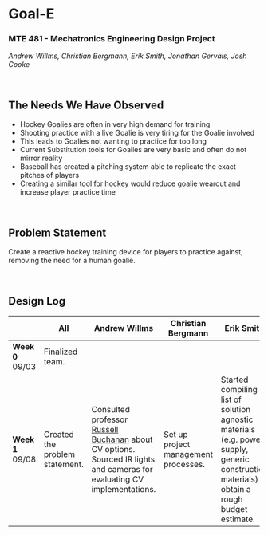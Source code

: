 # Goal-E
### MTE 481 - Mechatronics Engineering Design Project
_Andrew Willms, Christian Bergmann, Erik Smith, Jonathan Gervais, Josh Cooke_

&nbsp;
## The Needs We Have Observed
- Hockey Goalies are often in very high demand for training
- Shooting practice with a live Goalie is very tiring for the Goalie involved
- This leads to Goalies not wanting to practice for too long
- Current Substitution tools for Goalies are very basic and often do not mirror reality
- Baseball has created a pitching system able to replicate the exact pitches of players
- Creating a similar tool for hockey would reduce goalie wearout and increase player practice time

&nbsp;
## Problem Statement
Create a reactive hockey training device for players to practice against, removing the need for a human goalie.

&nbsp;
## Design Log

|                     | All                                             | Andrew Willms                                                                                                                 | Christian Bergmann | Erik Smith | Jonathan Gervais | Josh Cooke |
| ------------------- | ----------------------------------------------- | ----------------------------------------------------------------------------------------------------------------------------- | ------------------ | ---------- | ---------------- | ---------- |
| **Week 0**<br>09/03 | Finalized team.                                |                                                                                                                               |                    |            |                  |            |
| **Week 1**<br>09/08 | Created the problem statement. | Consulted professor [Russell Buchanan](https://uwaterloo.ca/mechanical-mechatronics-engineering/profile/r6buchan) about CV options.<br> Sourced IR lights and cameras for evaluating CV implementations. | Set up project management processes. | Started compiling a list of solution agnostic materials (e.g. power supply, generic construction materials) to obtain a rough budget estimate. | Spoke with hockey players and coaches to asses community needs. | CADed hockey net and crease to improve our understanding of the physical constraints of a hockey rink. |
